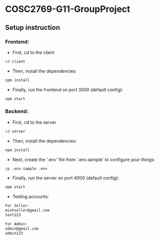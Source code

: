# COSC2769-G11-GroupProject

## Setup instruction

### Frontend:

- First, cd to the client

```bash
cd client
```

- Then, install the dependencies:

```bash
npm install
```

- Finally, run the frontend on port 3000 (default config):

```bash
npm start
```

### Backend:

- First, cd to the server

```bash
cd server
```

- Then, install the dependencies:

```bash
npm install
```

- Next, create the '.env' file from '.env.sample' to configure your things:

```bash
cp .env.sample .env
```

- Finally, run the server on port 4000 (default config):

```bash
npm start
```

- Testing accounts:

```bash
For Seller:
minhseller@gmail.com
test123
```

```bash
For Admin:
admin@gmail.com
admin123
```
